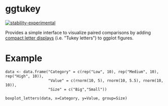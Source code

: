 # ggtukey
<!-- badges: start -->
  [![stability-experimental](https://img.shields.io/badge/stability-experimental-orange.svg)](https://github.com/emersion/stability-badges#experimental)
<!-- badges: end -->

Provides a simple interface to visualize paired comparisons by adding [compact letter displays](https://en.wikipedia.org/wiki/Compact_letter_display) (i.e. "Tukey letters") to ggplot figures.

# Example

```
data <- data.frame("Category" = c(rep("Low", 10), rep("Medium", 10), rep("High", 10)),
                   "Value" = c(rnorm(10, 5), rnorm(10, 5.5), rnorm(10, 10)),
                   "Size" = c("Big","Small"))

boxplot_letters(data, x=Category, y=Value, group=Size)
```
